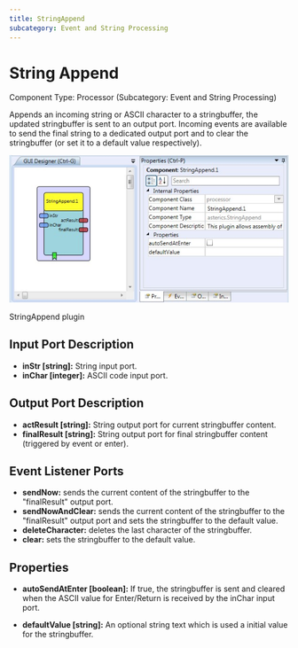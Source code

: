 ```yaml
---
title: StringAppend
subcategory: Event and String Processing
---
```


# String Append

Component Type: Processor (Subcategory: Event and String Processing)

Appends an incoming string or ASCII character to a stringbuffer, the updated stringbuffer is sent to an output port. Incoming events are available to send the final string to a dedicated output port and to clear the stringbuffer (or set it to a default value respectively).

![Screenshot: StringAppend plugin](./img/stringappend.jpg "Screenshot: StringAppend plugin")

StringAppend plugin

## Input Port Description

- **inStr \[string\]:** String input port.
- **inChar \[integer\]:** ASCII code input port.

## Output Port Description

- **actResult \[string\]:** String output port for current stringbuffer content.
- **finalResult \[string\]:** String output port for final stringbuffer content (triggered by event or enter).

## Event Listener Ports

- **sendNow:** sends the current content of the stringbuffer to the "finalResult" output port.
- **sendNowAndClear:** sends the current content of the stringbuffer to the "finalResult" output port and sets the stringbuffer to the default value.
- **deleteCharacter:** deletes the last character of the stringbuffer.
- **clear:** sets the stringbuffer to the default value.

## Properties

- **autoSendAtEnter \[boolean\]:** If true, the stringbuffer is sent and cleared when the ASCII value for Enter/Return is received by the inChar input port.

- **defaultValue \[string\]:** An optional string text which is used a initial value for the stringbuffer.

